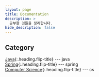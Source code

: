 ```yaml
---
layout: page
title: Documentation
description: >
  공부한 것들을 정리합니다.
hide_description: false
---
```

<!-- blank -->

## Category
[Java]{:.heading.flip-title} --- java  
[Spring]{:.heading.flip-title} --- spring  
[Computer Science]{:.heading.flip-title} --- cs  

[java]: java
[spring]: spring
[computer science]: computer-science